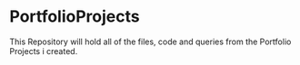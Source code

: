 # PortfolioProjects
This Repository will hold all of the files, code and queries from the Portfolio Projects i created. 
